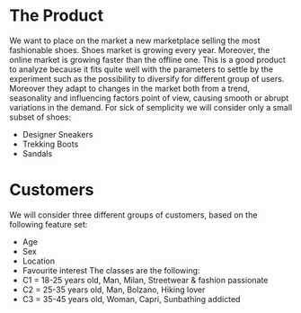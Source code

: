 # The Product
We want to place on the market a new marketplace selling the most fashionable shoes.
Shoes market is growing every year. Moreover, the online market is growing faster than the offline one.
This is a good product to analyze because it fits quite well with the parameters to settle by the experiment such as 
the possibility to diversify for different group of users. 
Moreover they adapt to changes in the market both from a trend, seasonality and influencing factors point of view, causing smooth 
or abrupt variations in the demand.
For sick of semplicity we will consider only a small subset of shoes:
+ Designer Sneakers
+ Trekking Boots
+ Sandals

# Customers
We will consider three different groups of customers, based on the following feature set:
+ Age
+ Sex
+ Location
+ Favourite interest
The classes are the following:
+ C1 = 18-25 years old, Man, Milan, Streetwear & fashion passionate
+ C2 = 25-35 years old, Man, Bolzano, Hiking lover
+ C3 = 35-45 years old, Woman, Capri, Sunbathing addicted
